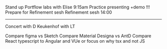 Stand up
Portflow labs with Elise 9:15am
Practice presenting +demo !!!
Prepare for Refinement sesh
Refinement sesh 14:00
____
Concert with D
Keukenhof with  LT

Compare figma vs Sketch
Compare Material Designa vs AntD
Compare React typescript to Angular and VUe or focus on why tsx and not JS